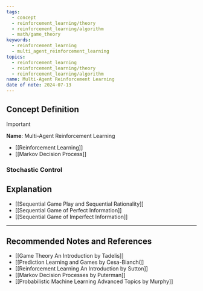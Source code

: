 ```yaml
---
tags:
  - concept
  - reinforcement_learning/theory
  - reinforcement_learning/algorithm
  - math/game_theory
keywords:
  - reinforcement_learning
  - multi_agent_reinforcement_learning
topics:
  - reinforcement_learning
  - reinforcement_learning/theory
  - reinforcement_learning/algorithm
name: Multi-Agent Reinforcement Learning
date of note: 2024-07-13
---
```


## Concept Definition

>[!important]
>**Name**: Multi-Agent Reinforcement Learning



- [[Reinforcement Learning]]
- [[Markov Decision Process]]

### Stochastic Control




## Explanation

- [[Sequential Game Play and Sequential Rationality]]
- [[Sequential Game of Perfect Information]]
- [[Sequential Game of Imperfect Information]]







-----------
##  Recommended Notes and References






- [[Game Theory An Introduction by Tadelis]]
- [[Prediction Learning and Games by Cesa-Bianchi]]
- [[Reinforcement Learning An Introduction by Sutton]]
- [[Markov Decision Processes by Puterman]]
- [[Probabilistic Machine Learning Advanced Topics by Murphy]]